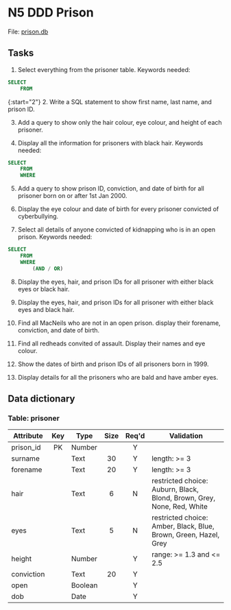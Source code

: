 # N5 DDD Prison

File: [prison.db](assets/prison.db "Download file")

## Tasks

1. Select everything from the prisoner table. Keywords needed:

``` SQL
SELECT
    FROM
```

{:start="2"}
2. Write a SQL statement to show first name, last name, and prison ID.

3. Add a query to show only the hair colour, eye colour, and height of each prisoner.

4. Display all the information for prisoners with black hair. Keywords needed:

``` SQL
SELECT
    FROM
    WHERE
```
        
5. Add a query to show prison ID, conviction, and date of birth for all prisoner born on or after 1st Jan 2000.

6. Display the eye colour and date of birth for every prisoner convicted of cyberbullying.

7. Select all details of anyone convicted of kidnapping who is in an open prison. Keywords needed:

``` SQL
SELECT
    FROM
    WHERE
        (AND / OR)
```

8. Display the eyes, hair, and prison IDs for all prisoner with either black eyes or black hair.

9. Display the eyes, hair, and  prison IDs for all prisoner with either black eyes and black hair.

10. Find all MacNeils who are not in an open prison. display their forename, conviction, and date of birth.
    
11. Find all redheads convited of assault.  Display their names and eye colour.

12. Show the dates of birth and prison IDs of all prisoners born in 1999.

13. Display details for all the prisoners who are bald and have amber eyes.


## Data dictionary

### Table: prisoner

| Attribute  | Key   | Type    | Size  | Req'd | Validation |
| ---------  | :---: | ----    | :---: | :---: | ---------- |
| prison_id  | PK    | Number  |       | Y     |            |
| surname    |       | Text    | 30    | Y     | length: >= 3 |
| forename   |       | Text    | 20    | Y     | length: >= 3 |
| hair       |       | Text    | 6     | N     | restricted choice: Auburn, Black, Blond, Brown, Grey, None, Red, White |
| eyes       |       | Text    | 5     | N     | restricted choice: Amber, Black, Blue, Brown, Green, Hazel, Grey |
| height     |       | Number  |       | Y     | range: >= 1.3 and <= 2.5 |
| conviction |       | Text    | 20    | Y     |            |       
| open       |       | Boolean |       | Y     |            |
| dob        |       | Date    |       | Y     |            |
